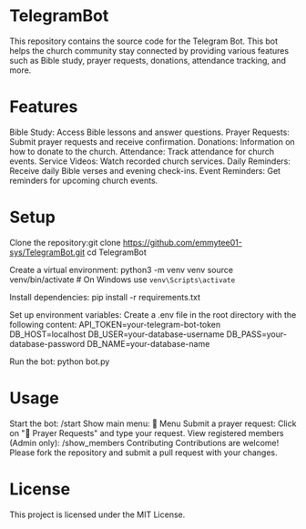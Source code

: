 # TelegramBot
This repository contains the source code for the Telegram Bot. This bot helps the church community stay connected by providing various features such as Bible study, prayer requests, donations, attendance tracking, and more.

# Features
Bible Study: Access Bible lessons and answer questions.
Prayer Requests: Submit prayer requests and receive confirmation.
Donations: Information on how to donate to the church.
Attendance: Track attendance for church events.
Service Videos: Watch recorded church services.
Daily Reminders: Receive daily Bible verses and evening check-ins.
Event Reminders: Get reminders for upcoming church events.

# Setup
Clone the repository:git clone https://github.com/emmytee01-sys/TelegramBot.git
cd TelegramBot

Create a virtual environment: python3 -m venv venv
source venv/bin/activate  # On Windows use `venv\Scripts\activate`

Install dependencies: pip install -r requirements.txt

Set up environment variables: Create a .env file in the root directory with the following content:
API_TOKEN=your-telegram-bot-token
DB_HOST=localhost
DB_USER=your-database-username
DB_PASS=your-database-password
DB_NAME=your-database-name

Run the bot:
python bot.py

# Usage
Start the bot: /start
Show main menu: 📜 Menu
Submit a prayer request: Click on "🙏 Prayer Requests" and type your request.
View registered members (Admin only): /show_members
Contributing
Contributions are welcome! Please fork the repository and submit a pull request with your changes.

# License
This project is licensed under the MIT License.
